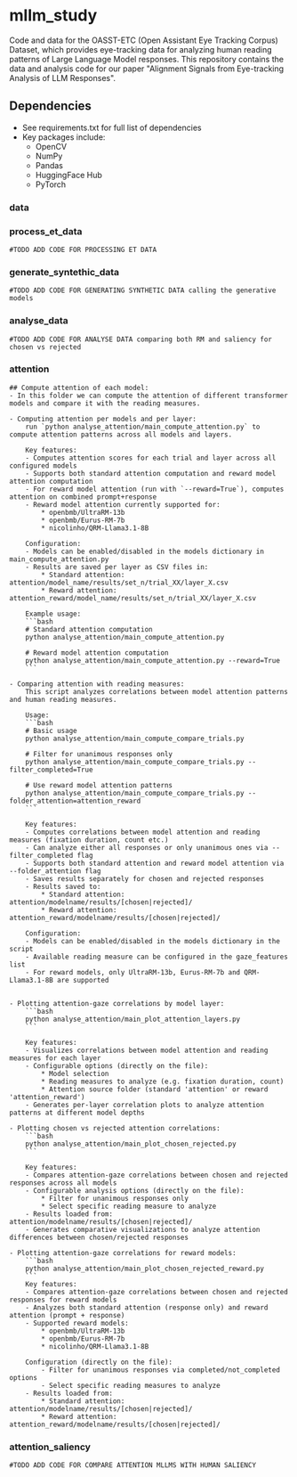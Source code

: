 # mllm_study


Code and data for the OASST-ETC (Open Assistant Eye Tracking Corpus) Dataset, which provides eye-tracking data for analyzing human reading patterns of Large Language Model responses. This repository contains the data and analysis code for our paper "Alignment Signals from Eye-tracking Analysis of LLM Responses".


## Dependencies
- See requirements.txt for full list of dependencies
- Key packages include:
  - OpenCV
  - NumPy
  - Pandas
  - HuggingFace Hub
  - PyTorch


### data


### process_et_data 
    #TODO ADD CODE FOR PROCESSING ET DATA

### generate_syntethic_data
    #TODO ADD CODE FOR GENERATING SYNTHETIC DATA calling the generative models

### analyse_data
    #TODO ADD CODE FOR ANALYSE DATA comparing both RM and saliency for chosen vs rejected
    
   

### attention
    ## Compute attention of each model:
    - In this folder we can compute the attention of different transformer models and compare it with the reading measures.

    - Computing attention per models and per layer:
        run `python analyse_attention/main_compute_attention.py` to compute attention patterns across all models and layers.

        Key features:
        - Computes attention scores for each trial and layer across all configured models
        - Supports both standard attention computation and reward model attention computation
        - For reward model attention (run with `--reward=True`), computes attention on combined prompt+response
        - Reward model attention currently supported for:
            * openbmb/UltraRM-13b
            * openbmb/Eurus-RM-7b  
            * nicolinho/QRM-Llama3.1-8B

        Configuration:
        - Models can be enabled/disabled in the models dictionary in main_compute_attention.py
        - Results are saved per layer as CSV files in:
            * Standard attention: attention/model_name/results/set_n/trial_XX/layer_X.csv
            * Reward attention: attention_reward/model_name/results/set_n/trial_XX/layer_X.csv

        Example usage:
        ```bash
        # Standard attention computation
        python analyse_attention/main_compute_attention.py

        # Reward model attention computation 
        python analyse_attention/main_compute_attention.py --reward=True
        ```

    - Comparing attention with reading measures:
        This script analyzes correlations between model attention patterns and human reading measures.

        Usage:
        ```bash
        # Basic usage
        python analyse_attention/main_compute_compare_trials.py

        # Filter for unanimous responses only
        python analyse_attention/main_compute_compare_trials.py --filter_completed=True

        # Use reward model attention patterns
        python analyse_attention/main_compute_compare_trials.py --folder_attention=attention_reward
        ```

        Key features:
        - Computes correlations between model attention and reading measures (fixation duration, count etc.)
        - Can analyze either all responses or only unanimous ones via --filter_completed flag
        - Supports both standard attention and reward model attention via --folder_attention flag
        - Saves results separately for chosen and rejected responses
        - Results saved to:
            * Standard attention: attention/modelname/results/[chosen|rejected]/
            * Reward attention: attention_reward/modelname/results/[chosen|rejected]/

        Configuration:
        - Models can be enabled/disabled in the models dictionary in the script
        - Available reading measure can be configured in the gaze_features list
        - For reward models, only UltraRM-13b, Eurus-RM-7b and QRM-Llama3.1-8B are supported


    - Plotting attention-gaze correlations by model layer:
        ```bash
        python analyse_attention/main_plot_attention_layers.py
        ```

        Key features:
        - Visualizes correlations between model attention and reading measures for each layer
        - Configurable options (directly on the file):
            * Model selection
            * Reading measures to analyze (e.g. fixation duration, count)
            * Attention source folder (standard 'attention' or reward 'attention_reward')
        - Generates per-layer correlation plots to analyze attention patterns at different model depths

    - Plotting chosen vs rejected attention correlations:
        ```bash 
        python analyse_attention/main_plot_chosen_rejected.py
        ```

        Key features:
        - Compares attention-gaze correlations between chosen and rejected responses across all models
        - Configurable analysis options (directly on the file):
            * Filter for unanimous responses only
            * Select specific reading measure to analyze
        - Results loaded from: attention/modelname/results/[chosen|rejected]/
        - Generates comparative visualizations to analyze attention differences between chosen/rejected responses

    - Plotting attention-gaze correlations for reward models:
        ```bash
        python analyse_attention/main_plot_chosen_rejected_reward.py
        ```
        Key features:
        - Compares attention-gaze correlations between chosen and rejected responses for reward models
        - Analyzes both standard attention (response only) and reward attention (prompt + response)
        - Supported reward models:
            * openbmb/UltraRM-13b
            * openbmb/Eurus-RM-7b 
            * nicolinho/QRM-Llama3.1-8B
        
        Configuration (directly on the file):
            - Filter for unanimous responses via completed/not_completed options
            - Select specific reading measures to analyze
        - Results loaded from:
            * Standard attention: attention/modelname/results/[chosen|rejected]/
            * Reward attention: attention_reward/modelname/results/[chosen|rejected]/



### attention_saliency
    #TODO ADD CODE FOR COMPARE ATTENTION MLLMS WITH HUMAN SALIENCY